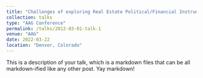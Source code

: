 ```yaml
---
title: "Challenges of exploring Real Estate Political/Financial Instruments"
collection: talks
type: "AAG Conference"
permalink: /talks/2012-03-01-talk-1
venue: "AAG"
date: 2022-03-22
location: "Denver, Colorado"
---
```


This is a description of your talk, which is a markdown files that can be all markdown-ified like any other post. Yay markdown!
